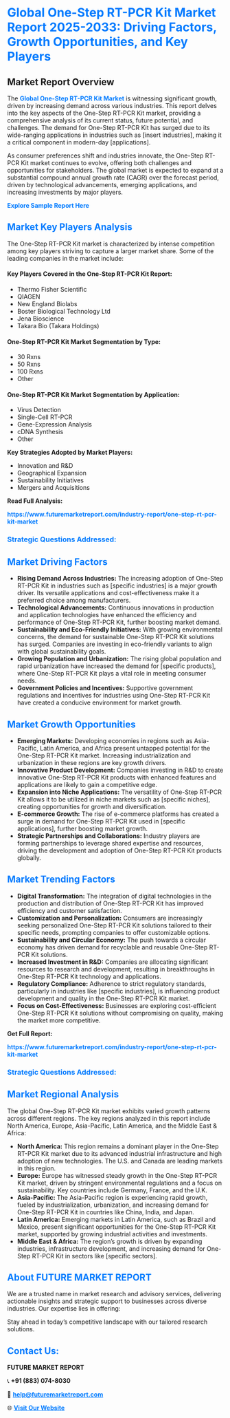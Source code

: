 <h1 style="color: #007BFF;">Global One-Step RT-PCR Kit Market Report 2025-2033: Driving Factors, Growth Opportunities, and Key Players</h1>

<section id="overview">
<h2>Market Report Overview</h2>
<p>The <a href="https://www.futuremarketreport.com/industry-report/one-step-rt-pcr-kit-market" style="color: #007BFF; text-decoration: none;"><strong>Global One-Step RT-PCR Kit Market</strong></a> is witnessing significant growth, driven by increasing demand across various industries. This report delves into the key aspects of the One-Step RT-PCR Kit market, providing a comprehensive analysis of its current status, future potential, and challenges. The demand for One-Step RT-PCR Kit has surged due to its wide-ranging applications in industries such as [insert industries], making it a critical component in modern-day [applications].</p>
<p>As consumer preferences shift and industries innovate, the One-Step RT-PCR Kit market continues to evolve, offering both challenges and opportunities for stakeholders. The global market is expected to expand at a substantial compound annual growth rate (CAGR) over the forecast period, driven by technological advancements, emerging applications, and increasing investments by major players.</p>
</section>

<section id="overview">
<p><a href="https://www.futuremarketreport.com/request-sample/reportId=79271" style="color: #007BFF; text-decoration: none;"><strong>Explore Sample Report Here</strong></a></p>
</section>

<section id="key-players">
<h2 style="color: #007BFF;">Market Key Players Analysis</h2>
<p>The One-Step RT-PCR Kit market is characterized by intense competition among key players striving to capture a larger market share. Some of the leading companies in the market include:</p>
<h4>Key Players Covered in the One-Step RT-PCR Kit Report:</h4>
<ul><li>Thermo Fisher Scientific</li><li>QIAGEN</li><li>New England Biolabs</li><li>Boster Biological Technology Ltd</li><li>Jena Bioscience</li><li>Takara Bio (Takara Holdings)</li></ul>
<h4>One-Step RT-PCR Kit Market Segmentation by Type:</h4>
<ul><li>30 Rxns</li><li>50 Rxns</li><li>100 Rxns</li><li>Other</li></ul>

<h4>One-Step RT-PCR Kit Market Segmentation by Application:</h4>
<ul><li>Virus Detection</li><li>Single-Cell RT-PCR</li><li>Gene-Expression Analysis</li><li>cDNA Synthesis</li><li>Other</li></ul>
<p><strong>Key Strategies Adopted by Market Players:</strong></p>
<ul>
<li>Innovation and R&D</li>
<li>Geographical Expansion</li>
<li>Sustainability Initiatives</li>
<li>Mergers and Acquisitions</li>
</ul>
</section>

<section>
<p><strong>Read Full Analysis: </strong></p><a href="https://www.futuremarketreport.com/industry-report/one-step-rt-pcr-kit-market" style="color: #007BFF; text-decoration: none;"><strong>https://www.futuremarketreport.com/industry-report/one-step-rt-pcr-kit-market</strong></a>
<h3 style="color: #007BFF;">Strategic Questions Addressed:</h3>
</section>

<section id="driving-factors">
<h2 style="color: #007BFF;">Market Driving Factors</h2>
<ul>
<li><strong>Rising Demand Across Industries:</strong> The increasing adoption of One-Step RT-PCR Kit in industries such as [specific industries] is a major growth driver. Its versatile applications and cost-effectiveness make it a preferred choice among manufacturers.</li>
<li><strong>Technological Advancements:</strong> Continuous innovations in production and application technologies have enhanced the efficiency and performance of One-Step RT-PCR Kit, further boosting market demand.</li>
<li><strong>Sustainability and Eco-Friendly Initiatives:</strong> With growing environmental concerns, the demand for sustainable One-Step RT-PCR Kit solutions has surged. Companies are investing in eco-friendly variants to align with global sustainability goals.</li>
<li><strong>Growing Population and Urbanization:</strong> The rising global population and rapid urbanization have increased the demand for [specific products], where One-Step RT-PCR Kit plays a vital role in meeting consumer needs.</li>
<li><strong>Government Policies and Incentives:</strong> Supportive government regulations and incentives for industries using One-Step RT-PCR Kit have created a conducive environment for market growth.</li>
</ul>
</section>

<section id="growth-opportunities">
<h2 style="color: #007BFF;">Market Growth Opportunities</h2>
<ul>
<li><strong>Emerging Markets:</strong> Developing economies in regions such as Asia-Pacific, Latin America, and Africa present untapped potential for the One-Step RT-PCR Kit market. Increasing industrialization and urbanization in these regions are key growth drivers.</li>
<li><strong>Innovative Product Development:</strong> Companies investing in R&D to create innovative One-Step RT-PCR Kit products with enhanced features and applications are likely to gain a competitive edge.</li>
<li><strong>Expansion into Niche Applications:</strong> The versatility of One-Step RT-PCR Kit allows it to be utilized in niche markets such as [specific niches], creating opportunities for growth and diversification.</li>
<li><strong>E-commerce Growth:</strong> The rise of e-commerce platforms has created a surge in demand for One-Step RT-PCR Kit used in [specific applications], further boosting market growth.</li>
<li><strong>Strategic Partnerships and Collaborations:</strong> Industry players are forming partnerships to leverage shared expertise and resources, driving the development and adoption of One-Step RT-PCR Kit products globally.</li>
</ul>
</section>

<section id="trending-factors">
<h2 style="color: #007BFF;">Market Trending Factors</h2>
<ul>
<li><strong>Digital Transformation:</strong> The integration of digital technologies in the production and distribution of One-Step RT-PCR Kit has improved efficiency and customer satisfaction.</li>
<li><strong>Customization and Personalization:</strong> Consumers are increasingly seeking personalized One-Step RT-PCR Kit solutions tailored to their specific needs, prompting companies to offer customizable options.</li>
<li><strong>Sustainability and Circular Economy:</strong> The push towards a circular economy has driven demand for recyclable and reusable One-Step RT-PCR Kit solutions.</li>
<li><strong>Increased Investment in R&D:</strong> Companies are allocating significant resources to research and development, resulting in breakthroughs in One-Step RT-PCR Kit technology and applications.</li>
<li><strong>Regulatory Compliance:</strong> Adherence to strict regulatory standards, particularly in industries like [specific industries], is influencing product development and quality in the One-Step RT-PCR Kit market.</li>
<li><strong>Focus on Cost-Effectiveness:</strong> Businesses are exploring cost-efficient One-Step RT-PCR Kit solutions without compromising on quality, making the market more competitive.</li>
</ul>
</section>

<section>
<p><strong>Get Full Report: </strong></p><a href="https://www.futuremarketreport.com/industry-report/one-step-rt-pcr-kit-market" style="color: #007BFF; text-decoration: none;"><strong>https://www.futuremarketreport.com/industry-report/one-step-rt-pcr-kit-market</strong></a>
<h3 style="color: #007BFF;">Strategic Questions Addressed:</h3>
</section>


<section id="regional-analysis">
<h2 style="color: #007BFF;">Market Regional Analysis</h2>
<p>The global One-Step RT-PCR Kit market exhibits varied growth patterns across different regions. The key regions analyzed in this report include North America, Europe, Asia-Pacific, Latin America, and the Middle East & Africa:</p>
<ul>
<li><strong>North America:</strong> This region remains a dominant player in the One-Step RT-PCR Kit market due to its advanced industrial infrastructure and high adoption of new technologies. The U.S. and Canada are leading markets in this region.</li>
<li><strong>Europe:</strong> Europe has witnessed steady growth in the One-Step RT-PCR Kit market, driven by stringent environmental regulations and a focus on sustainability. Key countries include Germany, France, and the U.K.</li>
<li><strong>Asia-Pacific:</strong> The Asia-Pacific region is experiencing rapid growth, fueled by industrialization, urbanization, and increasing demand for One-Step RT-PCR Kit in countries like China, India, and Japan.</li>
<li><strong>Latin America:</strong> Emerging markets in Latin America, such as Brazil and Mexico, present significant opportunities for the One-Step RT-PCR Kit market, supported by growing industrial activities and investments.</li>
<li><strong>Middle East & Africa:</strong> The region’s growth is driven by expanding industries, infrastructure development, and increasing demand for One-Step RT-PCR Kit in sectors like [specific sectors].</li>
</ul>
</section>

<footer>
<h2 style="color: #007BFF;">About FUTURE MARKET REPORT</h2>
<p>We are a trusted name in market research and advisory services, delivering actionable insights and strategic support to businesses across diverse industries. Our expertise lies in offering:</p>

<p>Stay ahead in today’s competitive landscape with our tailored research solutions.</p>

<h2 style="color: #007BFF;">Contact Us:</h2>
<p><strong>FUTURE MARKET REPORT</strong></p>
<p>📞 <strong>+91 (883) 074-8030</strong></p>
<p>📧 <strong><a href="mailto:help@futuremarketreport.com" style="color: #007BFF;">help@futuremarketreport.com</a></strong></p>
<p>🌐 <strong><a href="https://www.futuremarketreport.com/" style="color: #007BFF;">Visit Our Website</a></strong></p>
</footer>